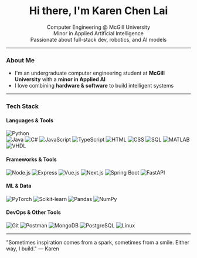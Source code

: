 <h1 align="center">Hi there, I'm Karen Chen Lai</h1>

<p align="center">
  Computer Engineering @ McGill University<br>
  Minor in Applied Artificial Intelligence<br>
  Passionate about full-stack dev, robotics, and AI models
</p>

---

### About Me

- I'm an undergraduate computer engineering student at **McGill University** with a **minor in Applied AI**  
- I love combining **hardware & software** to build intelligent systems  

---

### Tech Stack

#### Languages & Tools  
![Python](https://img.shields.io/badge/-Python-333333?style=flat&logo=python)  
![Java](https://img.shields.io/badge/-Java-007396?style=flat&logo=java&logoColor=white)
![C#](https://img.shields.io/badge/-C%23-239120?style=flat&logo=c-sharp&logoColor=white)
![JavaScript](https://img.shields.io/badge/-JavaScript-F7DF1E?style=flat&logo=javascript&logoColor=black)
![TypeScript](https://img.shields.io/badge/-TypeScript-007ACC?style=flat&logo=typescript)
![HTML](https://img.shields.io/badge/-HTML5-E34F26?style=flat&logo=html5&logoColor=white)
![CSS](https://img.shields.io/badge/-CSS3-1572B6?style=flat&logo=css3)
![SQL](https://img.shields.io/badge/-SQL-4479A1?style=flat&logo=postgresql)
![MATLAB](https://img.shields.io/badge/-MATLAB-orange?style=flat&logo=mathworks)
![VHDL](https://img.shields.io/badge/-VHDL-blueviolet?style=flat)

#### Frameworks & Tools  
![Node.js](https://img.shields.io/badge/-Node.js-339933?style=flat&logo=nodedotjs&logoColor=white)
![Express](https://img.shields.io/badge/-Express-000000?style=flat&logo=express&logoColor=white)
![Vue.js](https://img.shields.io/badge/-Vue.js-4FC08D?style=flat&logo=vue.js)
![Next.js](https://img.shields.io/badge/-Next.js-000000?style=flat&logo=nextdotjs)
![Spring Boot](https://img.shields.io/badge/-Spring_Boot-6DB33F?style=flat&logo=springboot)
![FastAPI](https://img.shields.io/badge/-FastAPI-009688?style=flat&logo=fastapi)

#### ML & Data  
![PyTorch](https://img.shields.io/badge/-PyTorch-EE4C2C?style=flat&logo=pytorch)
![Scikit-learn](https://img.shields.io/badge/-Scikit--learn-F7931E?style=flat&logo=scikit-learn)
![Pandas](https://img.shields.io/badge/-Pandas-150458?style=flat&logo=pandas)
![NumPy](https://img.shields.io/badge/-NumPy-013243?style=flat&logo=numpy)

#### DevOps & Other Tools  
![Git](https://img.shields.io/badge/-Git-F05032?style=flat&logo=git)
![Postman](https://img.shields.io/badge/-Postman-FF6C37?style=flat&logo=postman)
![MongoDB](https://img.shields.io/badge/-MongoDB-47A248?style=flat&logo=mongodb)
![PostgreSQL](https://img.shields.io/badge/-PostgreSQL-336791?style=flat&logo=postgresql)
![Linux](https://img.shields.io/badge/-Linux-FCC624?style=flat&logo=linux)

---

"Sometimes inspiration comes from a spark, sometimes from a smile. Either way, I build."
— Karen
